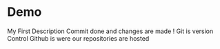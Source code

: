 # Demo

My First Description
Commit done and changes are made !
Git is version Control 
Github is were our repositories are hosted 



